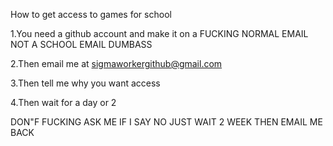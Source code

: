 How to get access to games for school 

1.You need a github account and make it on a FUCKING NORMAL EMAIL NOT A SCHOOL EMAIL DUMBASS 

2.Then email me at sigmaworkergithub@gmail.com

3.Then tell me why you want access

4.Then wait for a day or 2

DON"F FUCKING ASK ME IF I SAY NO JUST WAIT 2 WEEK THEN EMAIL ME BACK
